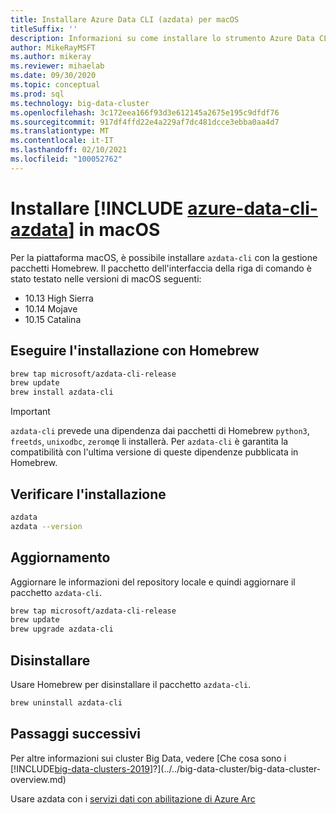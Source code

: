 ```yaml
---
title: Installare Azure Data CLI (azdata) per macOS
titleSuffix: ''
description: Informazioni su come installare lo strumento Azure Data CLI (azdata) in macOS.
author: MikeRayMSFT
ms.author: mikeray
ms.reviewer: mihaelab
ms.date: 09/30/2020
ms.topic: conceptual
ms.prod: sql
ms.technology: big-data-cluster
ms.openlocfilehash: 3c172eea166f93d3e612145a2675e195c9dfdf76
ms.sourcegitcommit: 917df4ffd22e4a229af7dc481dcce3ebba0aa4d7
ms.translationtype: MT
ms.contentlocale: it-IT
ms.lasthandoff: 02/10/2021
ms.locfileid: "100052762"
---
```

# <a name="install-azure-data-cli-azdata-on-macos"></a>Installare [!INCLUDE [azure-data-cli-azdata](../../includes/azure-data-cli-azdata.md)] in macOS

Per la piattaforma macOS, è possibile installare `azdata-cli` con la gestione pacchetti Homebrew. Il pacchetto dell'interfaccia della riga di comando è stato testato nelle versioni di macOS seguenti:

- 10.13 High Sierra
- 10.14 Mojave
- 10.15 Catalina

## <a name="install-with-homebrew"></a>Eseguire l'installazione con Homebrew

```bash
brew tap microsoft/azdata-cli-release
brew update
brew install azdata-cli
```

>[!IMPORTANT]
>`azdata-cli` prevede una dipendenza dai pacchetti di Homebrew `python3`, `freetds`, `unixodbc`, `zeromq`e li installerà. Per `azdata-cli` è garantita la compatibilità con l'ultima versione di queste dipendenze pubblicata in Homebrew.

## <a name="verify-install"></a>Verificare l'installazione

```bash
azdata
azdata --version
```

## <a name="update"></a>Aggiornamento

Aggiornare le informazioni del repository locale e quindi aggiornare il pacchetto `azdata-cli`.

```bash
brew tap microsoft/azdata-cli-release
brew update
brew upgrade azdata-cli
```

## <a name="uninstall"></a>Disinstallare

Usare Homebrew per disinstallare il pacchetto `azdata-cli`.

```bash
brew uninstall azdata-cli
```

## <a name="next-steps"></a>Passaggi successivi

Per altre informazioni sui cluster Big Data, vedere [Che cosa sono i [!INCLUDE[big-data-clusters-2019](../../includes/ssbigdataclusters-ver15.md)]?](../../big-data-cluster/big-data-cluster-overview.md)

Usare azdata con i [servizi dati con abilitazione di Azure Arc](/azure/azure-arc/data/)
